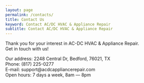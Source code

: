 ```yaml
---
layout: page
permalink: /contacts/
title: Contact Us
keyword: Contact AC/DC HVAC & Appliance Repair
sublitle: Contact AC/DC HVAC & Appliance Repair
---
```


<!-- CONTENT -->
<section>
    <div class="fixed-width-container">
        <div class="col-8">
            <p class="pullquote">Thank you for your interest in AC-DC HVAC & Appliance Repair.<br>Get in touch with us!</p>
            <div class="card">
                <p class="big">Our address:  2248 Central Dr, Bedford, 76021, TX
                    <br>
                    Phone: (817) 225-0277
                    <br>
                    E-mail: support@acdcappliancerepair.com
                    <br>
                    Open hours: 7 days a week, 8am — 8pm
                </p>
            </div>
        </div>
    </div>
</section>
